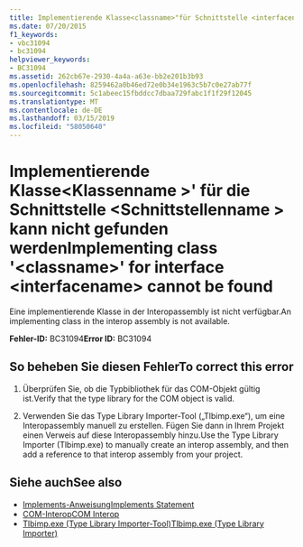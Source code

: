 ```yaml
---
title: Implementierende Klasse<classname>"für Schnittstelle <interfacename> wurde nicht gefunden
ms.date: 07/20/2015
f1_keywords:
- vbc31094
- bc31094
helpviewer_keywords:
- BC31094
ms.assetid: 262cb67e-2930-4a4a-a63e-bb2e201b3b93
ms.openlocfilehash: 8259462a0b46ed72e0b34e1963c5b7c0e27ab77f
ms.sourcegitcommit: 5c1abeec15fbddcc7dbaa729fabc1f1f29f12045
ms.translationtype: MT
ms.contentlocale: de-DE
ms.lasthandoff: 03/15/2019
ms.locfileid: "58050640"
---
```

# <a name="implementing-class-classname-for-interface-interfacename-cannot-be-found"></a><span data-ttu-id="e7a8e-102">Implementierende Klasse\<Klassenname >' für die Schnittstelle \<Schnittstellenname > kann nicht gefunden werden</span><span class="sxs-lookup"><span data-stu-id="e7a8e-102">Implementing class '\<classname>' for interface \<interfacename> cannot be found</span></span>
<span data-ttu-id="e7a8e-103">Eine implementierende Klasse in der Interopassembly ist nicht verfügbar.</span><span class="sxs-lookup"><span data-stu-id="e7a8e-103">An implementing class in the interop assembly is not available.</span></span>  
  
 <span data-ttu-id="e7a8e-104">**Fehler-ID:** BC31094</span><span class="sxs-lookup"><span data-stu-id="e7a8e-104">**Error ID:** BC31094</span></span>  
  
## <a name="to-correct-this-error"></a><span data-ttu-id="e7a8e-105">So beheben Sie diesen Fehler</span><span class="sxs-lookup"><span data-stu-id="e7a8e-105">To correct this error</span></span>  
  
1.  <span data-ttu-id="e7a8e-106">Überprüfen Sie, ob die Typbibliothek für das COM-Objekt gültig ist.</span><span class="sxs-lookup"><span data-stu-id="e7a8e-106">Verify that the type library for the COM object is valid.</span></span>  
  
2.  <span data-ttu-id="e7a8e-107">Verwenden Sie das Type Library Importer-Tool („Tlbimp.exe“), um eine Interopassembly manuell zu erstellen. Fügen Sie dann in Ihrem Projekt einen Verweis auf diese Interopassembly hinzu.</span><span class="sxs-lookup"><span data-stu-id="e7a8e-107">Use the Type Library Importer (Tlbimp.exe) to manually create an interop assembly, and then add a reference to that interop assembly from your project.</span></span>  
  
## <a name="see-also"></a><span data-ttu-id="e7a8e-108">Siehe auch</span><span class="sxs-lookup"><span data-stu-id="e7a8e-108">See also</span></span>

- [<span data-ttu-id="e7a8e-109">Implements-Anweisung</span><span class="sxs-lookup"><span data-stu-id="e7a8e-109">Implements Statement</span></span>](../../visual-basic/language-reference/statements/implements-statement.md)
- [<span data-ttu-id="e7a8e-110">COM-Interop</span><span class="sxs-lookup"><span data-stu-id="e7a8e-110">COM Interop</span></span>](../../visual-basic/programming-guide/com-interop/index.md)
- [<span data-ttu-id="e7a8e-111">Tlbimp.exe (Type Library Importer-Tool)</span><span class="sxs-lookup"><span data-stu-id="e7a8e-111">Tlbimp.exe (Type Library Importer)</span></span>](../../framework/tools/tlbimp-exe-type-library-importer.md)

